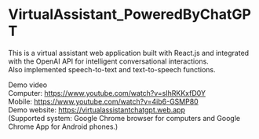 # VirtualAssistant_PoweredByChatGPT
 This is a virtual assistant web application built with React.js and integrated with the OpenAI API for intelligent conversational interactions.
 <br />Also implemented speech-to-text and text-to-speech functions.
 
 Demo video  <br />
 Computer: https://www.youtube.com/watch?v=sIhRKKxfD0Y<br />
 Mobile: https://www.youtube.com/watch?v=4ib6-GSMP80<br />
 Demo website: https://virtualassistantchatgpt.web.app <br />
 (Supported system: Google Chrome browser for computers and Google Chrome App for Android phones.)
